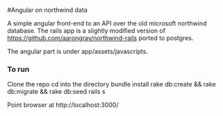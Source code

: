 #Angular on northwind data

A simple angular front-end to an API over the old microsoft northwind database. The rails app is a slightly modified version of https://github.com/aarongray/northwind-rails ported to postgres.

The angular part is under app/assets/javascripts.

### To run

Clone the repo
cd into the directory
bundle install
rake db:create && rake db:migrate && rake db:seed
rails s

Point browser at http://localhost:3000/	
